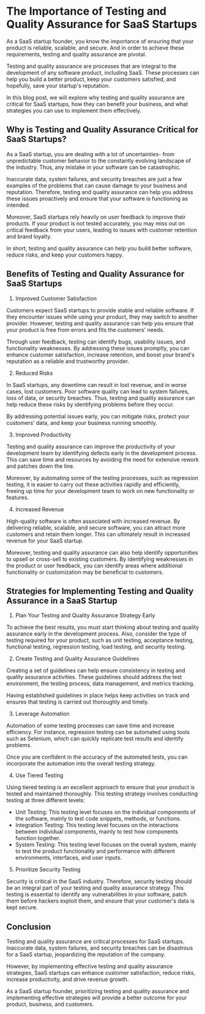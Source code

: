 # The Importance of Testing and Quality Assurance for SaaS Startups

As a SaaS startup founder, you know the importance of ensuring that your product is reliable, scalable, and secure. And in order to achieve these requirements, testing and quality assurance are pivotal.

Testing and quality assurance are processes that are integral to the development of any software product, including SaaS. These processes can help you build a better product, keep your customers satisfied, and hopefully, save your startup's reputation.

In this blog post, we will explore why testing and quality assurance are critical for SaaS startups, how they can benefit your business, and what strategies you can use to implement them effectively.

## Why is Testing and Quality Assurance Critical for SaaS Startups?

As a SaaS startup, you are dealing with a lot of uncertainties- from unpredictable customer behavior to the constantly evolving landscape of the industry. Thus, any mistake in your software can be catastrophic.

Inaccurate data, system failures, and security breaches are just a few examples of the problems that can cause damage to your business and reputation. Therefore, testing and quality assurance can help you address these issues proactively and ensure that your software is functioning as intended.

Moreover, SaaS startups rely heavily on user feedback to improve their products. If your product is not tested accurately, you may miss out on critical feedback from your users, leading to issues with customer retention and brand loyalty.

In short, testing and quality assurance can help you build better software, reduce risks, and keep your customers happy.

## Benefits of Testing and Quality Assurance for SaaS Startups

1. Improved Customer Satisfaction

Customers expect SaaS startups to provide stable and reliable software. If they encounter issues while using your product, they may switch to another provider. However, testing and quality assurance can help you ensure that your product is free from errors and fits the customers' needs.

Through user feedback, testing can identify bugs, usability issues, and functionality weaknesses. By addressing these issues promptly, you can enhance customer satisfaction, increase retention, and boost your brand's reputation as a reliable and trustworthy provider.

2. Reduced Risks

In SaaS startups, any downtime can result in lost revenue, and in worse cases, lost customers. Poor software quality can lead to system failures, loss of data, or security breaches. Thus, testing and quality assurance can help reduce these risks by identifying problems before they occur.

By addressing potential issues early, you can mitigate risks, protect your customers' data, and keep your business running smoothly.

3. Improved Productivity

Testing and quality assurance can improve the productivity of your development team by identifying defects early in the development process. This can save time and resources by avoiding the need for extensive rework and patches down the line.

Moreover, by automating some of the testing processes, such as regression testing, it is easier to carry out these activities rapidly and efficiently, freeing up time for your development team to work on new functionality or features.

4. Increased Revenue

High-quality software is often associated with increased revenue. By delivering reliable, scalable, and secure software, you can attract more customers and retain them longer. This can ultimately result in increased revenue for your SaaS startup.

Moreover, testing and quality assurance can also help identify opportunities to upsell or cross-sell to existing customers. By identifying weaknesses in the product or user feedback, you can identify areas where additional functionality or customization may be beneficial to customers.

## Strategies for Implementing Testing and Quality Assurance in a SaaS Startup

1. Plan Your Testing and Quality Assurance Strategy Early

To achieve the best results, you must start thinking about testing and quality assurance early in the development process. Also, consider the type of testing required for your product, such as unit testing, acceptance testing, functional testing, regression testing, load testing, and security testing.

2. Create Testing and Quality Assurance Guidelines

Creating a set of guidelines can help ensure consistency in testing and quality assurance activities. These guidelines should address the test environment, the testing process, data management, and metrics tracking.

Having established guidelines in place helps keep activities on track and ensures that testing is carried out thoroughly and timely.

3. Leverage Automation

Automation of some testing processes can save time and increase efficiency. For instance, regression testing can be automated using tools such as Selenium, which can quickly replicate test results and identify problems.

Once you are confident in the accuracy of the automated tests, you can incorporate the automation into the overall testing strategy.

4. Use Tiered Testing

Using tiered testing is an excellent approach to ensure that your product is tested and maintained thoroughly. This testing strategy involves conducting testing at three different levels:

- Unit Testing: This testing level focuses on the individual components of the software, mainly to test code snippets, methods, or functions.
- Integration Testing: This testing level focuses on the interactions between individual components, mainly to test how components function together.
- System Testing: This testing level focuses on the overall system, mainly to test the product functionality and performance with different environments, interfaces, and user inputs.

5. Prioritize Security Testing

Security is critical in the SaaS industry. Therefore, security testing should be an integral part of your testing and quality assurance strategy. This testing is essential to identify any vulnerabilities in your software, patch them before hackers exploit them, and ensure that your customer's data is kept secure.

## Conclusion

Testing and quality assurance are critical processes for SaaS startups. Inaccurate data, system failures, and security breaches can be disastrous for a SaaS startup, jeopardizing the reputation of the company.

However, by implementing effective testing and quality assurance strategies, SaaS startups can enhance customer satisfaction, reduce risks, increase productivity, and drive revenue growth.

As a SaaS startup founder, prioritizing testing and quality assurance and implementing effective strategies will provide a better outcome for your product, business, and customers.